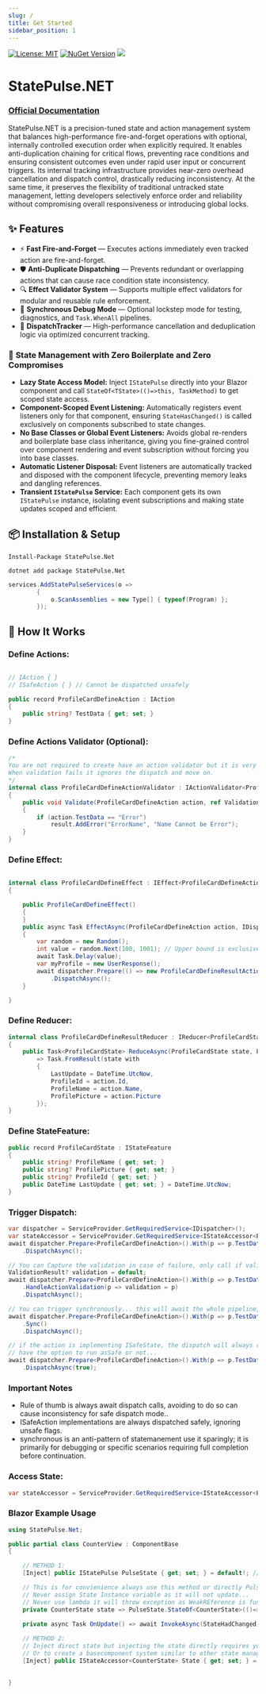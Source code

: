 ```yaml
---
slug: /
title: Get Started
sidebar_position: 1
---
```


[![License: MIT](https://img.shields.io/badge/License-MIT-brightgreen.svg)](https://opensource.org/licenses/MIT)
[![NuGet Version](https://img.shields.io/nuget/v/StatePulse.Net)](https://www.nuget.org/packages/StatePulse.NET)
[![](https://img.shields.io/nuget/dt/StatePulse.NET?label=Downloads)](https://www.nuget.org/packages/StatePulse.NET)



# StatePulse.NET
### [Official Documentation](https://statepulse.net/)
StatePulse.NET is a precision-tuned state and action management system that balances high-performance fire-and-forget operations with optional, internally controlled execution order when explicitly required. 
It enables anti-duplication chaining for critical flows, preventing race conditions and ensuring consistent outcomes even under rapid user input or concurrent triggers. 
Its internal tracking infrastructure provides near-zero overhead cancellation and dispatch control, drastically reducing inconsistency. 
At the same time, it preserves the flexibility of traditional untracked state management, letting developers selectively enforce order and reliability without compromising overall responsiveness or introducing global locks.


## ✨ Features
- ⚡ **Fast Fire-and-Forget** — Executes actions immediately even tracked action are fire-and-forget.
- 🛡 **Anti-Duplicate Dispatching** — Prevents redundant or overlapping actions that can cause race condition state inconsistency.
- 🔍 **Effect Validator System** — Supports multiple effect validators for modular and reusable rule enforcement.
- 🧪 **Synchronous Debug Mode** — Optional lockstep mode for testing, diagnostics, and `Task.WhenAll` pipelines.
- 🧵 **DispatchTracker** — High-performance cancellation and deduplication logic via optimized concurrent tracking.

### 🚀 **State Management with Zero Boilerplate and Zero Compromises**

- **Lazy State Access Model:** Inject `IStatePulse` directly into your Blazor component and call `StateOf<TState>(()=>this, TaskMethod)` to get scoped state access.  
- **Component-Scoped Event Listening:** Automatically registers event listeners only for that component, ensuring `StateHasChanged()` is called exclusively on components subscribed to state changes.  
- **No Base Classes or Global Event Listeners:** Avoids global re-renders and boilerplate base class inheritance, giving you fine-grained control over component rendering and event subscription without forcing you into base classes.  
- **Automatic Listener Disposal:** Event listeners are automatically tracked and disposed with the component lifecycle, preventing memory leaks and dangling references.  
- **Transient `IStatePulse` Service:** Each component gets its own `IStatePulse` instance, isolating event subscriptions and making state updates scoped and efficient.


## 📦 Installation & Setup


```
Install-Package StatePulse.Net

dotnet add package StatePulse.Net

```

```csharp
services.AddStatePulseServices(o =>
        {
            o.ScanAssemblies = new Type[] { typeof(Program) };
        });
```

## 🧭 How It Works



### **Define Actions**:

```csharp

// IAction { }
// ISafeAction { } // Cannot be dispatched unsafely

public record ProfileCardDefineAction : IAction
{
    public string? TestData { get; set; }
}

```

### **Define Actions Validator** (Optional):

```csharp
/*
You are not required to create have an action validator but it is very useful when you have business logic that conditionally only contionally fires.
When validation fails it ignores the dispatch and move on.
*/
internal class ProfileCardDefineActionValidator : IActionValidator<ProfileCardDefineAction>
{
    public void Validate(ProfileCardDefineAction action, ref ValidationResult result)
    {
        if (action.TestData == "Error")
            result.AddError("ErrorName", "Name Cannot be Error");
    }
}
```

### **Define Effect**:

```csharp

internal class ProfileCardDefineEffect : IEffect<ProfileCardDefineAction>
{

    public ProfileCardDefineEffect()
    {
    }
    public async Task EffectAsync(ProfileCardDefineAction action, IDispatcher dispatcher)
    {
        var random = new Random();
        int value = random.Next(100, 1001); // Upper bound is exclusive, so use 1001
        await Task.Delay(value);
        var myProfile = new UserResponse();
        await dispatcher.Prepare(() => new ProfileCardDefineResultAction(action.TestData ?? myProfile.Name, myProfile.Picture, myProfile.Id))
            .DispatchAsync();
    }

}


```

### **Define Reducer**:

```csharp
internal class ProfileCardDefineResultReducer : IReducer<ProfileCardState, ProfileCardDefineResultAction>
{
    public Task<ProfileCardState> ReduceAsync(ProfileCardState state, ProfileCardDefineResultAction action)
        => Task.FromResult(state with
        {
            LastUpdate = DateTime.UtcNow,
            ProfileId = action.Id,
            ProfileName = action.Name,
            ProfilePicture = action.Picture
        });
}
```

### **Define StateFeature**:

```csharp
public record ProfileCardState : IStateFeature
{
    public string? ProfileName { get; set; }
    public string? ProfilePicture { get; set; }
    public string? ProfileId { get; set; }
    public DateTime LastUpdate { get; set; } = DateTime.UtcNow;
}
```

### **Trigger Dispatch**:

```csharp
var dispatcher = ServiceProvider.GetRequiredService<IDispatcher>();
var stateAccessor = ServiceProvider.GetRequiredService<IStateAccessor<ProfileCardState>>();
await dispatcher.Prepare<ProfileCardDefineAction>().With(p => p.TestData, name)
    .DispatchAsync();

// You can Capture the validation in case of failure, only call if validators exist.
ValidationResult? validation = default;
await dispatcher.Prepare<ProfileCardDefineAction>().With(p => p.TestData, name)
    .HandleActionValidation(p => validation = p)
    .DispatchAsync();

// You can trigger synchronously... this will await the whole pipeline, otherwise you just await until action is send to dispatch pool.
await dispatcher.Prepare<ProfileCardDefineAction>().With(p => p.TestData, name)
    .Sync()
    .DispatchAsync();

// if the action is implementing ISafeState, the dispatch will always run asSafe=true but an action not implementing ISafeAction will
// have the option to run asSafe or not...
await dispatcher.Prepare<ProfileCardDefineAction>().With(p => p.TestData, name)
    .DispatchAsync(true);
```


### Important Notes
- Rule of thumb is always await dispatch calls, avoiding to do so can cause inconsistency for safe dispatch mode..
- ISafeAction implementations are always dispatched safely, ignoring unsafe flags.
- synchronous is an anti-pattern of statemanement use it sparingly; it is primarily for debugging or specific scenarios requiring full completion before continuation.

### **Access State**:

```csharp
var stateAccessor = ServiceProvider.GetRequiredService<IStateAccessor<ProfileCardState>>();
```

### Blazor Example Usage

```csharp
using StatePulse.Net;

public partial class CounterView : ComponentBase
{

    // METHOD 1:
    [Inject] public IStatePulse PulseState { get; set; } = default!; // Handles State Accessor

    // This is for convienience always use this method or directly PulseState.StateOf<CounterState>(this).Value
    // Never assign State Instance variable as it will not update... 
    // Never use lambda it will throw exception as WeakREference is fundamatally flawed and disposes of lambda even when its object is alive.
    private CounterState state => PulseState.StateOf<CounterState>(()=>this, OnUpdate);
    
    private async Task OnUpdate() => await InvokeAsync(StateHadChanged);

    // METHOD 2: 
    // Inject direct state but injecting the state directly requires you to handle onchanged events by sub/unsub in lifecycle
    // Or to create a basecomponent system similar to other state management systems.
    [Inject] public IStateAccessor<CounterState> State { get; set; } = default!; 

    
}
```